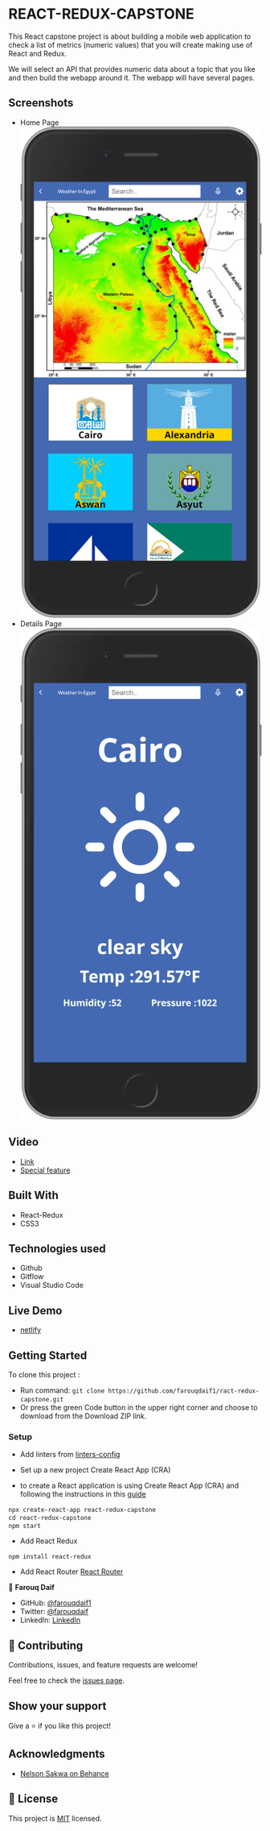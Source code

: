 # REACT-REDUX-CAPSTONE

This React capstone project is about building a mobile web application to check a list of metrics (numeric values) that you will create making use of React and Redux.

We will select an API that provides numeric data about a topic that you like and then build the webapp around it. The webapp will have several pages.

## Screenshots

- Home Page
![screenshot](./app_screenshot.png)
- Details Page
![screenshot](./app_screenshot1.png)


## Video

- [Link]()
- [Special feature]()

## Built With

- React-Redux
- CSS3

## Technologies used

- Github
- Gitflow
- Visual Studio Code

## Live Demo

- [netlify](https://weather-in-egypt.netlify.app/)

## Getting Started

To clone this project :

- Run command: `git clone https://github.com/farouqdaif1/ract-redux-capstone.git`
- Or press the green Code button in the upper right corner and choose to download from the Download ZIP link.

### Setup

- Add linters from [linters-config](https://github.com/microverseinc/linters-config/tree/master/react-redux)
- Set up a new project Create React App (CRA)

- to create a React application is using Create React App (CRA) and following the instructions in this [guide](https://reactjs.org/docs/create-a-new-react-app.html#create-react-app)

```
npx create-react-app react-redux-capstone
cd react-redux-capstone
npm start
```

- Add React Redux

```
npm install react-redux
```

- Add React Router [React Router](https://v5.reactrouter.com/web/guides/quick-start)

👤 **Farouq Daif**

- GitHub: [@farouqdaif1](https://github.com/farouqdaif1)
- Twitter: [@farouqdaif](https://twitter.com/farouqdaif)
- LinkedIn: [LinkedIn](https://www.linkedin.com/in/farouqdaif/https://www.linkedin.com/in/farouqdaif/)

## 🤝 Contributing

Contributions, issues, and feature requests are welcome!

Feel free to check the [issues page](../../issues/).

## Show your support

Give a ⭐️ if you like this project!

## Acknowledgments

- [Nelson Sakwa on Behance](https://www.behance.net/sakwadesignstudio)

## 📝 License

This project is [MIT](./MIT.md) licensed.
